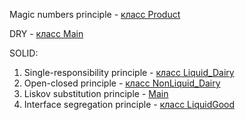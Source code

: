 Magic numbers principle - [класс Product](https://github.com/Teplax/ConsoleShop_SOLID/blob/1dd5972f4da00df5b8b434466d92d517f52a9acb/src/goods/Product.java#L5)

DRY - [класс Main](https://github.com/Teplax/ConsoleShop_SOLID/blob/ba975b1401c63cad661034161795fb2b5a3fc22f/src/Main.java#L24)

SOLID:
1. Single-responsibility principle - [класс Liquid_Dairy](https://github.com/Teplax/ConsoleShop_SOLID/blob/ba975b1401c63cad661034161795fb2b5a3fc22f/src/goods/Liquid_Dairy.java#L3)
2. Open-closed principle - [класс NonLiquid_Dairy](https://github.com/Teplax/ConsoleShop_SOLID/blob/ba975b1401c63cad661034161795fb2b5a3fc22f/src/goods/NonLiquid_Dairy.java#L3)
3. Liskov substitution principle - [Main](https://github.com/Teplax/ConsoleShop_SOLID/blob/ba975b1401c63cad661034161795fb2b5a3fc22f/src/Main.java#L20)
4. Interface segregation principle - [класс LiquidGood](https://github.com/Teplax/ConsoleShop_SOLID/blob/ba975b1401c63cad661034161795fb2b5a3fc22f/src/goods/LiquidGood.java#L4)

